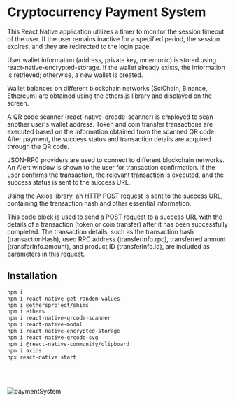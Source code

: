 # Cryptocurrency Payment System

This React Native application utilizes a timer to monitor the session timeout of the user. If the user remains inactive for a specified period, the session expires, and they are redirected to the login page.

User wallet information (address, private key, mnemonic) is stored using react-native-encrypted-storage. If the wallet already exists, the information is retrieved; otherwise, a new wallet is created.

Wallet balances on different blockchain networks (SciChain, Binance, Ethereum) are obtained using the ethers.js library and displayed on the screen.

A QR code scanner (react-native-qrcode-scanner) is employed to scan another user's wallet address. Token and coin transfer transactions are executed based on the information obtained from the scanned QR code. After payment, the success status and transaction details are acquired through the QR code.

JSON-RPC providers are used to connect to different blockchain networks. An Alert window is shown to the user for transaction confirmation. If the user confirms the transaction, the relevant transaction is executed, and the success status is sent to the success URL.

Using the Axios library, an HTTP POST request is sent to the success URL, containing the transaction hash and other essential information.

This code block is used to send a POST request to a success URL with the details of a transaction (token or coin transfer) after it has been successfully completed. The transaction details, such as the transaction hash (transactionHash), used RPC address (transferInfo.rpc), transferred amount (transferInfo.amount), and product ID (transferInfo.id), are included as parameters in this request.


## Installation

```sh
npm i
npm i react-native-get-random-values
npm i @ethersproject/shims
npm i ethers
npm i react-native-qrcode-scanner
npm i react-native-modal
npm i react-native-encrypted-storage
npm i react-native-qrcode-svg
npm i @react-native-community/clipboard
npm i axios
npx react-native start
```

<br />
<br />


![paymentSystem](https://github.com/snsen0/PaymentSystem/assets/148704343/acbbba6a-8d02-4796-bd3e-66d6c2ae83d2)



